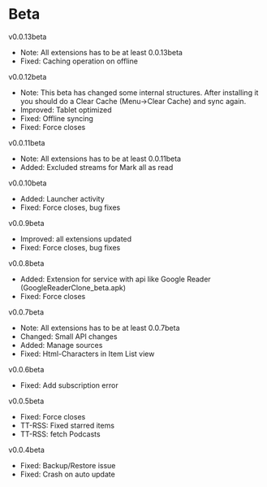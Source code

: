Beta
====================

v0.0.13beta
* Note: All extensions has to be at least 0.0.13beta
* Fixed: Caching operation on offline

v0.0.12beta
* Note: This beta has changed some internal structures. After installing it you should do a Clear Cache (Menu->Clear Cache) and sync again.
* Improved: Tablet optimized
* Fixed: Offline syncing
* Fixed: Force closes


v0.0.11beta
* Note: All extensions has to be at least 0.0.11beta
* Added: Excluded streams for Mark all as read

v0.0.10beta
* Added: Launcher activity
* Fixed: Force closes, bug fixes

v0.0.9beta
* Improved: all extensions updated
* Fixed: Force closes, bug fixes

v0.0.8beta
* Added: Extension for service with api like Google Reader (GoogleReaderClone_beta.apk)
* Fixed: Force closes

v0.0.7beta
* Note: All extensions has to be at least 0.0.7beta
* Changed: Small API changes
* Added: Manage sources
* Fixed: Html-Characters in Item List view

v0.0.6beta
* Fixed: Add subscription error

v0.0.5beta
* Fixed: Force closes
* TT-RSS: Fixed starred items
* TT-RSS: fetch Podcasts

v0.0.4beta
* Fixed: Backup/Restore issue
* Fixed: Crash on auto update

